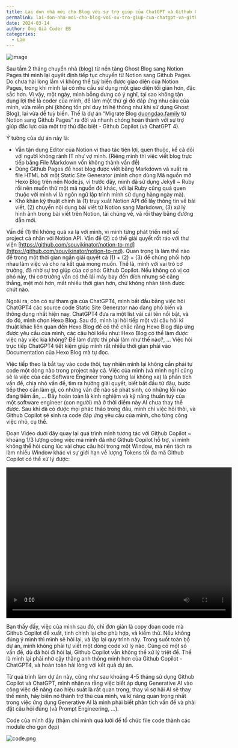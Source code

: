 ```yaml
---
title: Lại dọn nhà mới cho Blog với sự trợ giúp của ChatGPT và Github Copilot
permalink: lai-don-nha-moi-cho-blog-voi-su-tro-giup-cua-chatgpt-va-github-copilot/
date: 2024-03-14
author: Ông Già Coder EB
categories:
  - Làm
---
```


![image](/images/e46ccff4-2d31-4f24-b151-e934a97a27c9/photo-1525338078858-d762b5e32f2c.jpg)

Sau tầm 2 tháng chuyển nhà (blog) từ nền tảng Ghost Blog sang Notion Pages thì mình lại quyết định tiếp tục chuyển từ Notion sang Github Pages. Do chưa hài lòng lắm vì không thể tuỳ biến được giao diện của Notion Pages, trong khi mình lại có nhu cầu sử dụng một giao diện tối giản hơn, đặc sắc hơn. Vì vậy, một ngày, mình bỗng dưng có ý nghĩ, tại sao không tận dụng lợi thế là coder của mình, để làm một thứ gì đó đáp ứng nhu cầu của mình, vừa miễn phí (không tốn phí duy trì hệ thống như khi sử dụng Ghost Blog), lại vừa dễ tuỳ biến. Thế là dự án “Migrate Blog [duongdao.family](http://duongdao.family/) từ Notion sang Github Pages” ra đời và nhanh chóng hoàn thành với sự trợ giúp đắc lực của một trợ thủ đặc biệt - Github Copilot (và ChatGPT 4).

Ý tưởng của dự án này là:

- Vẫn tận dụng Editor của Notion vì thao tác tiện lợi, quen thuộc, kể cả đối với người không rành IT như vợ mình. (Riêng mình thì việc viết blog trực tiếp bằng File Markdown vốn không thành vấn đề)
- Dùng Github Pages để host blog được viết bằng Markdown và xuất ra file HTML bởi một Static Site Generator (mình chọn dùng Mã nguồn mở Hexo Blog trên nền Node.js, vì trước đây, mình đã sử dụng Jekyll ~ Ruby rồi nên muốn thử một mã nguồn đó khác, với lại Ruby cũng quá quen thuộc với mình vì là ngôn ngữ lập trình mình sử dụng hàng ngày mà).
- Khó khăn kỹ thuật chính là (1) truy xuất Notion API để lấy thông tin về bài viết, (2) chuyển nội dung bài viết từ Notion sang Markdown, (3) xử lý hình ảnh trong bài viết trên Notion, tải chúng về, và rồi thay bằng đường dẫn mới.

Vấn đề (1) thì không quá xa lạ với mình, vì mình từng phát triển một số project cá nhân với Notion API. Vấn đề (2) có thể giải quyết rốt ráo với thư viện [https://github.com/souvikinator/notion-to-md](https://github.com/souvikinator/notion-to-md). Quan trọng là làm thế nào để trong một thời gian ngắn giải quyết cả (1) + (2) + (3) để chúng phối hợp nhau làm việc và cho ra kết quả mong muốn. Thế là, mình với vai trò cơ trưởng, đã nhờ sự trợ giúp của cơ phó: Github Copilot. Nếu không có vị cơ phó này, thì cơ trưởng vẫn có thể lái máy bay đến đích nhưng sẽ căng thẳng, mệt mỏi hơn, mất nhiều thời gian hơn, chứ không nhàn tênh được chút nào.

Ngoài ra, còn có sự tham gia của ChatGPT4, mình bắt đầu bằng việc hỏi ChatGPT4 các source code Static Site Generator nào đang phổ biến và thông dụng nhất hiện nay. ChatGPT4 đưa ra một list vài cái tên nổi bật, và do đó, mình chọn Hexo Blog. Sau đó, mình lại hỏi tiếp một vài câu hỏi kĩ thuật khác liên quan đến Hexo Blog để có thể chắc rằng Hexo Blog đáp ứng được yêu cầu của mình, các câu hỏi kiểu như: Hexo Blog có thể làm được việc này việc kia không? Để làm được thì phải làm như thế nào?, … Việc hỏi trực tiếp ChatGPT4 tiết kiệm giúp mình rất nhiều thời gian phải vào Documentation của Hexo Blog mà tự đọc.

Việc tiếp theo là bắt tay vào code thôi, tuy nhiên mình lại không cần phải tự code một dòng nào trong project này cả. Việc của mình (và mình nghĩ cũng sẽ là việc của các Software Engineer trong tương lai không xa) là phân tích vấn đề, chia nhỏ vấn đề, tìm ra hướng giải quyết, biết bắt đầu từ đâu, bước tiếp theo cần làm gì, có những vấn đề nào sẽ phát sinh, có những lỗi nào đang tiềm ẩn, … Đây hoàn toàn là kinh nghiệm và kỹ năng thuần tuý của một software engineer (con người) mà ở thời điểm này AI chưa thay thế được. Sau khi đã có được mọi phác thảo trong đầu, mình chỉ việc hỏi thôi, và Github Copilot sẽ sinh ra code đáp ứng yêu cầu của mình, cho từng công việc nhỏ, cụ thể.

Đoạn Video dưới đây quay lại quá trình mình tương tác với Github Copilot ~ khoảng 1/3 lượng công việc mà mình đã nhờ Github Copilot hỗ trợ, vì mình không thể hỏi cùng lúc vài chục câu hỏi trong một Window, mà nên tách ra làm nhiều Window khác vì sự giới hạn về lượng Tokens tối đa mà Github Copilot có thể xử lý được:

<p>
<video width="600" height="400" controls>
  <source src="/images/e46ccff4-2d31-4f24-b151-e934a97a27c9/github-copilot.mp4" type="video/mp4">
  Your browser does not support the video tag.
</video>
</p>

Bạn thấy đấy, việc của mình sau đó, chỉ đơn giản là copy đoạn code mà Github Copilot đề xuất, tinh chỉnh lại cho phù hợp, và kiểm thử. Nếu không đúng ý mình thì mình sẽ hỏi lại, và lặp lại quy trình này. Trong suốt toàn bộ dự án, mình không phải tự viết một dòng code xử lý nào. Cũng có một số vấn đề, dù đã hỏi đi hỏi lại, Github Copilot vẫn không thể xử lý triệt để. Thế là mình lại phải nhờ cậy thằng anh thông minh hơn của Github Copilot - ChatGPT4, và hoàn toàn hài lòng với kết quả dự án.

Từ quá trình làm dự án này, cũng như sau khoảng 4-5 tháng sử dụng Github Copilot và ChatGPT, mình nhận ra rằng việc biết áp dụng Generative AI vào công việc để nâng cao hiệu suất là rất quan trọng, thay vì sợ hãi AI sẽ thay thế mình, hãy biến nó thành trợ thủ của mình, và kĩ năng quan trọng nhất trong việc ứng dụng Generative AI là mình phải biết phân tích vấn đề và phải đặt câu hỏi đúng (và Prompt Engineering, …).

Code của mình đây (thậm chí mình quá lười để tổ chức file code thành các module cho gọn đẹp)

![code.png](/images/e46ccff4-2d31-4f24-b151-e934a97a27c9/code.png)
